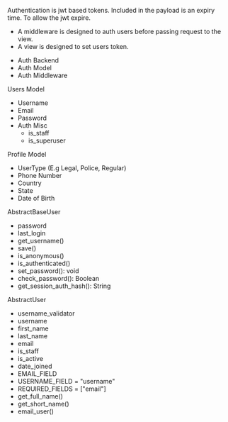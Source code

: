 Authentication is jwt based tokens. Included in the payload is an expiry time. To allow the jwt expire. 

- A middleware is designed to auth users before passing request to the view. 
- A view is designed to set users token. 


* Auth Backend
* Auth Model
* Auth Middleware

Users Model
- Username
- Email
- Password
- Auth Misc
    - is_staff
    - is_superuser

Profile Model
- UserType (E.g Legal, Police, Regular)
- Phone Number
- Country
- State
- Date of Birth


AbstractBaseUser
- password
- last_login
- get_username()
- save()
- is_anonymous()
- is_authenticated()
- set_password(): void
- check_password(): Boolean
- get_session_auth_hash(): String


AbstractUser
- username_validator
- username
- first_name
- last_name
- email 
- is_staff
- is_active
- date_joined
- EMAIL_FIELD
- USERNAME_FIELD = "username"
- REQUIRED_FIELDS = ["email"]
- get_full_name()
- get_short_name()
- email_user()